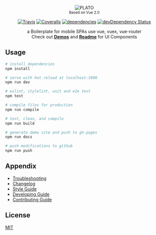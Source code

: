 <p align="center">
  <img src="https://cdn.rawgit.com/crossjs/plato/next/src/assets/logo.svg" alt="PLATO"><br>
  <sub>Based on Vue 2.0</sub>
</p>
<p align="center">
  <a href="https://travis-ci.org/crossjs/plato"><img src="https://img.shields.io/travis/crossjs/plato.svg?style=flat-square" alt="Travis"></a>
  <a href="https://coveralls.io/github/crossjs/plato"><img src="https://img.shields.io/coveralls/crossjs/plato.svg?style=flat-square" alt="Coveralls"></a>
  <a href="https://david-dm.org/crossjs/plato"><img src="https://david-dm.org/crossjs/plato.svg?style=flat-square" alt="dependencies"></a>
  <a href="https://david-dm.org/crossjs/plato?type=dev"><img src="https://david-dm.org/crossjs/plato/dev-status.svg?style=flat-square" alt="devDependency Status"></a>
</p>
<p align="center">
  a Boilerplate for mobile SPAs use vue, vuex, vue-router<br>
  Check out <a href="http://plato.crossjs.com/#/demos"><b>Demos</b></a> and <a href="src/components/README.md"><b>Readme</b></a> for UI Components
</p>

## Usage

``` bash
# install dependencies
npm install

# serve with hot reload at localhost:3000
npm run dev

# eslint, stylelint, unit and e2e test
npm test

# compile files for production
npm run compile

# test, clean, and compile
npm run build

# generate demo site and push to gh-pages
npm run docs

# push modifications to github
npm run push
```

## Appendix

- [Troubleshooting](doc/TROUBLESHOOTING.md)
- [Changelog](doc/CHANGELOG.md)
- [Style Guide](doc/STYLEGUIDE.md)
- [Developing Guide](doc/DEVELOPING.md)
- [Contributing Guide](doc/CONTRIBUTING.md)

## License

[MIT](http://opensource.org/licenses/MIT)
